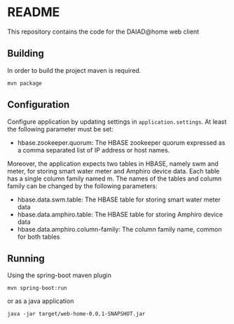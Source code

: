 # README

This repository contains the code for the DAIAD@home web client

## Building

In order to build the project maven is required.

    mvn package

## Configuration

Configure application by updating settings in `application.settings`. At least the following parameter must be set:

* hbase.zookeeper.quorum: The HBASE zookeeper quorum expressed as a comma separated list of IP address or host names.

Moreover, the application expects two tables in HBASE, namely swm and meter, for storing smart water meter and Amphiro device data. Each table has a single column family named m. The names of the tables and column family can be changed by the following parameters:

* hbase.data.swm.table: The HBASE table for storing smart water meter data
* hbase.data.amphiro.table: The HBASE table for storing Amphiro device data
* hbase.data.amphiro.column-family: The column family name, common for both tables


## Running

Using the spring-boot maven plugin

    mvn spring-boot:run
 
or as a java application

    java -jar target/web-home-0.0.1-SNAPSHOT.jar
